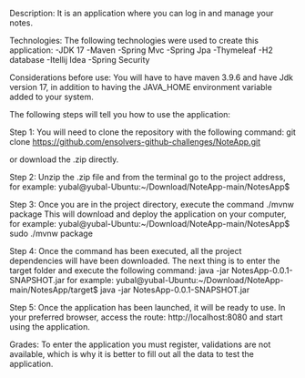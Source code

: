 Description: It is an application where you can log in and manage your notes.

Technologies: The following technologies were used to create this application: -JDK 17 -Maven -Spring Mvc -Spring Jpa -Thymeleaf -H2 database -Itellij Idea -Spring Security

Considerations before use: You will have to have maven 3.9.6 and have Jdk version 17, in addition to having the JAVA_HOME environment variable added to your system.

The following steps will tell you how to use the application:

Step 1: You will need to clone the repository with the following command: git clone https://github.com/ensolvers-github-challenges/NoteApp.git

or download the .zip directly.

Step 2: Unzip the .zip file and from the terminal go to the project address, for example: yubal@yubal-Ubuntu:~/Download/NoteApp-main/NotesApp$

Step 3: Once you are in the project directory, execute the command ./mvnw package This will download and deploy the application on your computer, for example: yubal@yubal-Ubuntu:~/Download/NoteApp-main/NotesApp$ sudo ./mvnw package

Step 4: Once the command has been executed, all the project dependencies will have been downloaded. The next thing is to enter the target folder and execute the following command: java -jar NotesApp-0.0.1-SNAPSHOT.jar for example: yubal@yubal-Ubuntu:~/Download/NoteApp-main/NotesApp/target$ java -jar NotesApp-0.0.1-SNAPSHOT.jar

Step 5: Once the application has been launched, it will be ready to use. In your preferred browser, access the route: http://localhost:8080 and start using the application.

Grades: To enter the application you must register, validations are not available, which is why it is better to fill out all the data to test the application.
